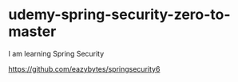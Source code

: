 # udemy-spring-security-zero-to-master
I am learning  Spring Security

https://github.com/eazybytes/springsecurity6
